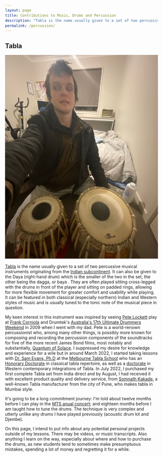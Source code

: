 ```yaml
---
layout: page
title: Contributions to Music, Drums and Percussion
description: "Tabla is the name usually given to a set of two percussive musical instruments originating from the [Indian subcontinent](https://en.wikipedia.org/wiki/Indian_subcontinent). It can also be given to the Daya (right-hand drum) which is the smaller of the two in the set, the other being the dagga, or baya . On this page, I intend to put info about any potential personal projects outside of my lessons. There may be videos, or music transcripts."
permalink: /percussion/
---
```


## Tabla

![A picture of me with my first Tabla set](/assets/images/pune_kakade_tabla_2022.jpeg)

[Tabla](https://www.melbournetablaschool.com/tabla.html) is the name usually given to a set of two percussive musical instruments originating from the [Indian subcontinent](https://en.wikipedia.org/wiki/Indian_subcontinent). It can also be given to the Daya (right-hand drum) which is the smaller of the two in the set, the other being the dagga, or baya . They are often played sitting cross-legged with the drums in front of the player and sitting on padded rings, allowing for more flexible movement for greater comfort and usability while playing. It can be featured in both classical (especially northern) Indian and Western styles of music and is usually tuned to the tonic note of the musical piece in question.

My keen interest in this instrument was inspired by seeing [Pete Lockett](https://www.petelockett.info/ABOUT) play at [Frank Corniola](https://www.drumtek.com.au/frank-corniola/) and Drumtek's [Australia's 17th Ultimate Drummers Weekend](https://www.drummerstix.com.au/pdf/drumscene-oct09-audwroundup.pdf) in 2009 when I went with my dad. Pete is a world-renown percussionist who, among many other things, is possibly more known for composing and recording the percussion components of the soundtracks for five of the more recent James Bond films, most notably and substantially, [Quantum of Solace](https://www.imdb.com/title/tt0830515/). I suppressed my desire for knowledge and experience for a wile but in around March 2022, I started taking lessons with [Dr. Sam Evans, Ph.D](https://www.samevans.net.au/) at the [Melbourne Tabla School](https://www.melbournetablaschool.com/) who has an [Honorary Doctorate](https://www.samevans.net.au/masters.html) in classical tabla repertoire, as well as a [doctorate](https://www.samevans.net.au/phd.html) in Western contemporary integrations of Tabla. In July 2022, I purchased my first complete Tabla set from India direct and by August, I had received it with excellent product quality and delivery service, from [Somnath Kakade](http://www.somnathkakade.com/), a well-known Tabla manufacturer from the city of Pune, who makes tabla in Mumbai style.

It's going to be a long commitment journey: I'm told about twelve months before I can play in the [MTS anual concert](https://www.melbournetablaschool.com/events.html); and eighteen months before I am taught how to tune the drums. The technique is very complex and utterly unlike any drums I have played previously (acoustic drum kit and Djembe).

On this page, I intend to put info about any potential personal projects outside of my lessons. There may be videos, or music transcripts. Also anything I learn on the way, especially about where and how to purchase the drums, as new students tend to sometimes make presumptuous mistakes, spending a lot of money and regretting it for a while.

